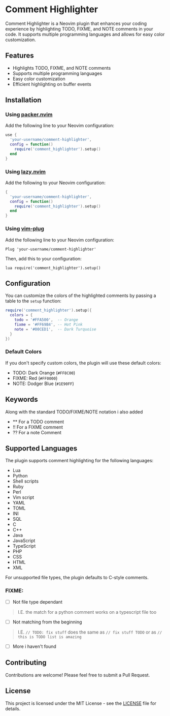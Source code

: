 # Comment Highlighter

Comment Highlighter is a Neovim plugin that enhances your coding experience by highlighting TODO, FIXME, and NOTE comments in your code. It supports multiple programming languages and allows for easy color customization.

## Features

- Highlights TODO, FIXME, and NOTE comments
- Supports multiple programming languages
- Easy color customization
- Efficient highlighting on buffer events

## Installation

### Using [packer.nvim](https://github.com/wbthomason/packer.nvim)

Add the following line to your Neovim configuration:

```lua
use {
  'your-username/comment-highlighter',
  config = function()
    require('comment_highlighter').setup()
  end
}
```

### Using [lazy.nvim](https://github.com/folke/lazy.nvim)

Add the following to your Neovim configuration:

```lua
{
  'your-username/comment-highlighter',
  config = function()
    require('comment_highlighter').setup()
  end
}
```

### Using [vim-plug](https://github.com/junegunn/vim-plug)

Add the following line to your Neovim configuration:

```vim
Plug 'your-username/comment-highlighter'
```

Then, add this to your configuration:

```vim
lua require('comment_highlighter').setup()
```

## Configuration

You can customize the colors of the highlighted comments by passing a table to the `setup` function:

```lua
require('comment_highlighter').setup({
  colors = {
    todo = '#FFA500',  -- Orange
    fixme = '#FF69B4', -- Hot Pink
    note = '#00CED1',  -- Dark Turquoise
  }
})
```

### Default Colors

If you don't specify custom colors, the plugin will use these default colors:

- TODO: Dark Orange (`#FF8C00`)
- FIXME: Red (`#FF0000`)
- NOTE: Dodger Blue (`#1E90FF`)

## Keywords
Along with the standard TODO/FIXME/NOTE notation i also added

- ** For a TODO comment
- !! For a FIXME comment
- ?? For a note Comment


## Supported Languages

The plugin supports comment highlighting for the following languages:

- Lua
- Python
- Shell scripts
- Ruby
- Perl
- Vim script
- YAML
- TOML
- INI
- SQL
- C
- C++
- Java
- JavaScript
- TypeScript
- PHP
- CSS
- HTML
- XML

For unsupported file types, the plugin defaults to C-style comments.

### FIXME:

- [ ] Not file type dependant
> I.E. the match for a python comment works on a typescript file too
- [ ] Not matching from the beginning
> I.E. `// TODO: fix stuff` does the same as `// fix stuff TODO` or as `// this is TODO list is amazing `
- [ ] More i haven't found

## Contributing

Contributions are welcome! Please feel free to submit a Pull Request.

## License

This project is licensed under the MIT License - see the [LICENSE](LICENSE) file for details.